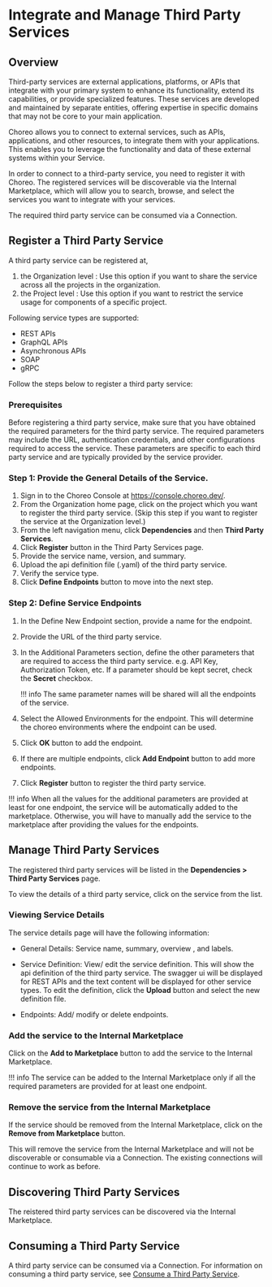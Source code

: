 # Integrate and Manage Third Party Services

## Overview

Third-party services are external applications, platforms, or APIs that integrate with your primary system to enhance its functionality, extend its capabilities, or provide specialized features. These services are developed and maintained by separate entities, offering expertise in specific domains that may not be core to your main application.

Choreo allows you to connect to external services, such as APIs, applications, and other resources, to integrate them with your applications. This enables you to leverage the functionality and data of these external systems within your Service.

In order to connect to a third-party service, you need to register it with Choreo. The registered services will be discoverable via the Internal Marketplace, which will allow you to search, browse, and select the services you want to integrate with your services.

The required third party service can be consumed via a Connection.

## Register a Third Party Service

A third party service can be registered at,

1. the Organization level : Use this option if you want to share the service across all the projects in the organization.
2. the Project level : Use this option if you want to restrict the service usage for components of a specific project.

Following service types are supported:

- REST APIs
- GraphQL APIs
- Asynchronous APIs
- SOAP
- gRPC

Follow the steps below to register a third party service:

### Prerequisites

Before registering a third party service, make sure that you have obtained the required parameters for the third party service. The required parameters may include the URL, authentication credentials, and other configurations required to access the service. These parameters are specific to each third party service and are typically provided by the service provider.

### Step 1: Provide the General Details of the Service.

1. Sign in to the Choreo Console at https://console.choreo.dev/.
2. From the Organization home page, click on the project which you want to register the third party service. (Skip this step if you want to register the service at the Organization level.)
3. From the left navigation menu, click **Dependencies** and then **Third Party Services**.
4. Click **Register** button in the Third Party Services page.
5. Provide the service name, version, and summary.
6. Upload the api definition file (.yaml) of the third party service.
7. Verify the service type. 
8. Click **Define Endpoints** button to move into the next step.


### Step 2: Define Service Endpoints

1. In the Define New Endpoint section, provide a name for the endpoint.
2. Provide the URL of the third party service.
3. In the Additional Parameters section, define the other parameters that are required to access the third party service. e.g. API Key, Authorization Token, etc. If a parameter should be kept secret, check the **Secret** checkbox.

    !!! info
        The same parameter names will be shared will all the endpoints of the service.

4. Select the Allowed Environments for the endpoint. This will determine the choreo environments where the endpoint can be used.
5. Click **OK** button to add the endpoint.
6. If there are multiple endpoints, click **Add Endpoint** button to add more endpoints.
7. Click **Register** button to register the third party service.

!!! info
    When all the values for the additional parameters are provided at least for one endpoint, the service will be automatically added to the marketplace. Otherwise, you will have to manually add the service to the marketplace after providing the values for the endpoints.

## Manage Third Party Services

The registered third party services will be listed in the **Dependencies > Third Party Services** page.

To view the details of a third party service, click on the service from the list.

### Viewing Service Details

The service details page will have the following information:

- General Details: Service name, summary, overview , and labels.

- Service Definition: View/ edit the service definition. This will show the api definition of the third party service. The swagger ui will be displayed for REST APIs and the text content will be displayed for other service types. To edit the definition, click the **Upload** button and select the new definition file.

- Endpoints: Add/ modify or delete endpoints.


### Add the service to the Internal Marketplace

Click on the **Add to Marketplace** button to add the service to the Internal Marketplace.

!!! info
    The service can be added to the Internal Marketplace only if all the required parameters are provided for at least one endpoint.

### Remove the service from the Internal Marketplace

If the service should be removed from the Internal Marketplace, click on the **Remove from Marketplace** button.

This will remove the service from the Internal Marketplace and will not be discoverable or consumable via a Connection.
The existing connections will continue to work as before.

## Discovering Third Party Services

The reistered third party services can be discovered via the Internal Marketplace.

## Consuming a Third Party Service

A third party service can be consumed via a Connection. For information on consuming a third party service, see [Consume a Third Party Service](../develop-components/sharing-and-reusing/create-a-connection.md#create-a-connection-to-a-third-party-service).